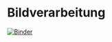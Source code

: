 # Bildverarbeitung

[![Binder](https://mybinder.org/badge_logo.svg)](https://mybinder.org/v2/gh/ConnyEgle/Bildverarbeitung/HEAD?labpath=project.ipynb)
